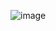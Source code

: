 ![image](https://github.com/v3sp4n/updateMinecraftMods/assets/57196133/39fb5644-8c2d-482a-9140-c58e6bd5b728)
